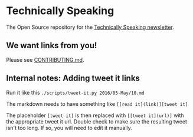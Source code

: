# Technically Speaking

The Open Source repository for the [Technically Speaking newsletter](http://www.techspeak.email/).

## We want links from you!

Please see [CONTRIBUTING.md](CONTRIBUTING.md).

## Internal notes: Adding tweet it links

Run it like this
`./scripts/tweet-it.py 2016/05-May/10.md`

The markdown needs to have something like `[[read it](link)][tweet it]`

The placeholder `[tweet it]` is then replaced with `[[tweet it](url)]` with the appropriate tweet it url. Double check to make sure the resulting tweet isn't too long. If so, you will need to edit it manually.

